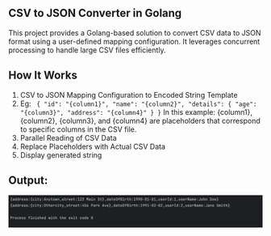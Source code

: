 ## CSV to JSON Converter in Golang
This project provides a Golang-based solution to convert CSV data to JSON format using a user-defined mapping configuration. It leverages concurrent processing to handle large CSV files efficiently.

## How It Works
1. CSV to JSON Mapping Configuration to Encoded String Template 
2. Eg:
` {
   "id": "{column1}",
   "name": "{column2}",
   "details": {
   "age": "{column3}",
   "address": "{column4}"
   }
   }`
   In this example: {column1}, {column2}, {column3}, and {column4} are placeholders that correspond to specific columns in the CSV file.
2. Parallel Reading of CSV Data
3. Replace Placeholders with Actual CSV Data
4. Display generated string

## Output:
![CSV to JSON Conversion Screenshot](output.png)



